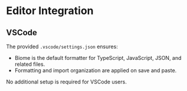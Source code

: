 # Editor Integration

## VSCode

The provided `.vscode/settings.json` ensures:
- Biome is the default formatter for TypeScript, JavaScript, JSON, and related files.
- Formatting and import organization are applied on save and paste.

No additional setup is required for VSCode users. 